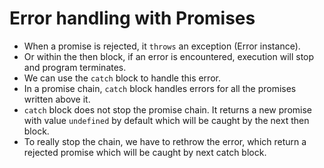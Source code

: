 # Error handling with Promises

- When a promise is rejected, it `throws` an exception (Error instance).
- Or within the then block, if an error is encountered, execution will stop and program terminates.
- We can use the `catch` block to handle this error.
- In a promise chain, `catch` block handles errors for all the promises written above it.
- `catch` block does not stop the promise chain. It returns a new promise with value `undefined` by default which will be caught by the next then block.
- To really stop the chain, we have to rethrow the error, which return a rejected promise which will be caught by next catch block.
